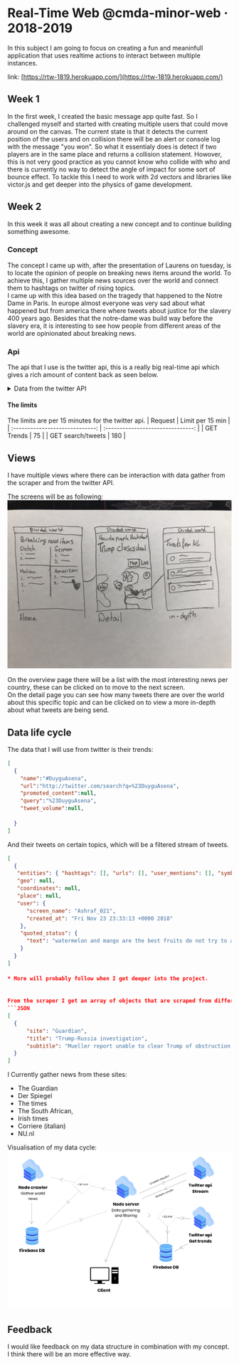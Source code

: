 # Real-Time Web @cmda-minor-web · 2018-2019

In this subject I am going to focus on creating a fun and meaninfull application that uses realtime actions to interact between multiple instances.

link: [https://rtw-1819.herokuapp.com/](https://rtw-1819.herokuapp.com/)

## Week 1

In the first week, I created the basic message app quite fast. So I challenged myself and started with creating multiple users that could move around on the canvas. The current state is that it detects the current position of the users and on collision
there will be an alert or console log with the message "you won". So what it essentialy does is detect if two players are in the same place and returns a collision statement. Howover, this is not very good practice as you cannot know who collide with who and there is currently no way to detect the angle of impact for some sort of bounce effect. To tackle this I need to work with 2d vectors and libraries like victor.js and get deeper into the physics of game development.

## Week 2
In this week it was all about creating a new concept and to continue building something awesome.

### Concept
The concept I came up with, after the presentation of Laurens on tuesday, is to locate the opinion of people on breaking news items around the world. To achieve this, I gather multiple news sources over the world and connect them to hashtags on twitter of rising topics.  
I came up with this idea based on the tragedy that happened to the Notre Dame in Paris. In europe almost everyone was very sad about what happened but from america there where tweets about justice for the slavery 400 years ago. Besides that the notre-dame was build way before the slavery era, it is interesting to see how people from different areas of the world are opinionated about breaking news.

### Api
The api that I use is the twitter api, this is a really big real-time api which gives a rich amount of content back as seen below.

<details>
  <summary>Data from the twitter API</summary>
```JSON
{ created_at: 'Fri Apr 19 09:25:21 +0000 2019',
  id: 1119170105601089500,
  id_str: '1119170105601089536',
  text: 'exactly .',
  source:
   '<a href="http://twitter.com/download/iphone" rel="nofollow">Twitter for iPhone</a>',
  truncated: false,
  in_reply_to_status_id: null,
  in_reply_to_status_id_str: null,
  in_reply_to_user_id: null,
  in_reply_to_user_id_str: null,
  in_reply_to_screen_name: null,
  user:
   { id: 1066112461550616600,
     id_str: '1066112461550616577',
     name: '␞',
     screen_name: 'S20Rahaf',
     location: '☄️',
     url: null,
     description: '"One day" OR "Day one". You decide! 👩🏽‍⚕️💉',
     translator_type: 'none',
     protected: false,
     verified: false,
     followers_count: 18,
     friends_count: 22,
     listed_count: 0,
     favourites_count: 160,
     statuses_count: 424,
     created_at: 'Fri Nov 23 23:33:13 +0000 2018',
     utc_offset: null,
     time_zone: null,
     geo_enabled: false,
     lang: 'en',
     contributors_enabled: false,
     is_translator: false,
     profile_background_color: 'F5F8FA',
     profile_background_image_url: '',
     profile_background_image_url_https: '',
     profile_background_tile: false,
     profile_link_color: '1DA1F2',
     profile_sidebar_border_color: 'C0DEED',
     profile_sidebar_fill_color: 'DDEEF6',
     profile_text_color: '333333',
     profile_use_background_image: true,
     profile_image_url:
      'http://pbs.twimg.com/profile_images/1119017008136433664/FmoA1AJx_normal.jpg',
     profile_image_url_https:
      'https://pbs.twimg.com/profile_images/1119017008136433664/FmoA1AJx_normal.jpg',
     profile_banner_url:
      'https://pbs.twimg.com/profile_banners/1066112461550616577/1555665429',
     default_profile: true,
     default_profile_image: false,
     following: null,
     follow_request_sent: null,
     notifications: null },
  geo: null,
  coordinates: null,
  place: null,
  contributors: null,
  quoted_status_id: 1116183768471982100,
  quoted_status_id_str: '1116183768471982080',
  quoted_status:
   { created_at: 'Thu Apr 11 03:38:42 +0000 2019',
     id: 1116183768471982100,
     id_str: '1116183768471982080',
     text:
      'watermelon and mango are the best fruits do not try to argue with me i know im winning https://t.co/ujSDfUtmRC',
     display_text_range: [ 0, 86 ],
     source:
      '<a href="http://twitter.com/download/android" rel="nofollow">Twitter for Android</a>',
     truncated: false,
     in_reply_to_status_id: null,
     in_reply_to_status_id_str: null,
     in_reply_to_user_id: null,
     in_reply_to_user_id_str: null,
     in_reply_to_screen_name: null,
     user:
      { id: 859343362754609200,
        id_str: '859343362754609153',
        name: '🍒 janna vasquez 🍒',
        screen_name: 'notjanna_',
        location: 'oceans',
        url: 'https://instagram.com/notjanna_',
        description: 'pretty colorful rainbow',
        translator_type: 'none',
        protected: false,
        verified: false,
        followers_count: 1055,
        friends_count: 784,
        listed_count: 2,
        favourites_count: 18617,
        statuses_count: 15879,
        created_at: 'Tue May 02 09:46:38 +0000 2017',
        utc_offset: null,
        time_zone: null,
        geo_enabled: true,
        lang: 'en',
        contributors_enabled: false,
        is_translator: false,
        profile_background_color: 'F5F8FA',
        profile_background_image_url: '',
        profile_background_image_url_https: '',
        profile_background_tile: false,
        profile_link_color: '1DA1F2',
        profile_sidebar_border_color: 'C0DEED',
        profile_sidebar_fill_color: 'DDEEF6',
        profile_text_color: '333333',
        profile_use_background_image: true,
        profile_image_url:
         'http://pbs.twimg.com/profile_images/1115867502167371778/gj9Kyipv_normal.jpg',
        profile_image_url_https:
         'https://pbs.twimg.com/profile_images/1115867502167371778/gj9Kyipv_normal.jpg',
        profile_banner_url:
         'https://pbs.twimg.com/profile_banners/859343362754609153/1554129957',
        default_profile: true,
        default_profile_image: false,
        following: null,
        follow_request_sent: null,
        notifications: null },
     geo: null,
     coordinates: null,
     place: null,
     contributors: null,
     quoted_status_id: 1115323616571351000,
     quoted_status_id_str: '1115323616571351040',
     is_quote_status: true,
     quote_count: 1870,
     reply_count: 121,
     retweet_count: 43073,
     favorite_count: 75810,
     entities:
      { hashtags: [], urls: [Array], user_mentions: [], symbols: [] },
     favorited: false,
     retweeted: false,
     possibly_sensitive: false,
     filter_level: 'low',
     lang: 'en' },
  quoted_status_permalink:
   { url: 'https://t.co/HTSfJlpf3K',
     expanded: 'https://twitter.com/notjanna_/status/1116183768471982080',
     display: 'twitter.com/notjanna_/stat…' },
  is_quote_status: true,
  quote_count: 0,
  reply_count: 0,
  retweet_count: 0,
  favorite_count: 0,
  entities: { hashtags: [], urls: [], user_mentions: [], symbols: [] },
  favorited: false,
  retweeted: false,
  filter_level: 'low',
  lang: 'en',
  timestamp_ms: '1555665921007' }
  ```

  </details>

  #### The limits
  The limits are per 15 minutes for the twitter api.
  |             Request             |         Limit per 15 min          |
  | :-----------------------------: | :-------------------------------: |
  |           GET Trends            |                 75                |
  |           GET search/tweets     |                 180               |

  
  ## Views
  I have multiple views where there can be interaction with data gather from the scraper and from the twitter API.

  The screens will be as following:
  ![Screens](gh-images/screens.JPG)

  On the overview page there will be a list with the most interesting news per country, these can be clicked on to move to the next screen.  
  On the detail page you can see how many tweets there are over the world about this specific topic and can be clicked on to view a more in-depth about what tweets are being send.

  ## Data life cycle
  The data that I will use from twitter is their trends:
  ```JSON
  [
    {
      "name":"#DuyguAsena",
      "url":"http://twitter.com/search?q=%23DuyguAsena",
      "promoted_content":null,
      "query":"%23DuyguAsena",
      "tweet_volume":null,
      
    }
  ]
  ```

  And their tweets on certain topics, which will be a filtered stream of tweets.

  ```JSON
  [
    {
     "entities": { "hashtags": [], "urls": [], "user_mentions": [], "symbols": [] },
     "geo": null,
     "coordinates": null,
     "place": null,
     "user": {
        "screen_name": "Ashraf_021",
        "created_at": "Fri Nov 23 23:33:13 +0000 2018"
      },
      "quoted_status": {
        "text": "watermelon and mango are the best fruits do not try to argue with me i know im winning https://t.co/ujSDfUtmRC'"
      }
    }
  ]

  * More will probably follow when I get deeper into the project.


  From the scraper I get an array of objects that are scraped from different news sites. An array can look like this:
  ```JSON
  [
    {
        "site": "Guardian",
        "title": "Trump-Russia investigation",
        "subtitle": "Mueller report unable to clear Trump of obstruction of justice"
    }
  ]
```

  I Currently gather news from these sites:
  - The Guardian
  - Der Spiegel
  - The times
  - The South African, 
  - Irish times
  - Corriere (italian)
  - NU.nl


  Visualisation of my data cycle:
![data cycle](gh-images/data-cycle.jpg)

  ## Feedback

  I would like feedback on my data structure in combination with my concept. I think there will be an more effective way.
